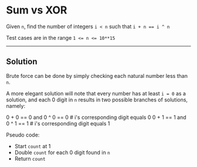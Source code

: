 # Sum vs XOR

Given `n`, find the number of integers `i < n` such that `i + n == i ^ n`

Test cases are in the range `1 <= n <= 10**15`

-----------

## Solution

Brute force can be done by simply checking each natural number less than `n`.

A more elegant solution will note that every number has at least `i = 0` as a
solution, and each 0 digit in `n` results in two possible branches of solutions, namely:

   0 + 0 == 0 and 0 ^ 0 == 0   # i's corresponding digit equals 0
   0 + 1 == 1 and 0 ^ 1 == 1   # i's corresponding digit equals 1

Pseudo code:

- Start `count` at 1
- Double `count` for each 0 digit found in `n`
- Return `count`
